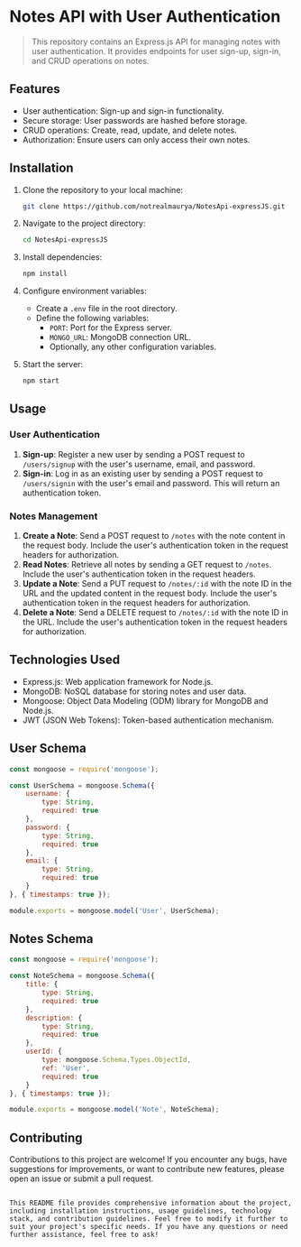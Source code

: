 # Notes API with User Authentication
>This repository contains an Express.js API for managing notes with user authentication. It provides endpoints for user sign-up, sign-in, and CRUD operations on notes.

## Features

- User authentication: Sign-up and sign-in functionality.
- Secure storage: User passwords are hashed before storage.
- CRUD operations: Create, read, update, and delete notes.
- Authorization: Ensure users can only access their own notes.

## Installation

1. Clone the repository to your local machine:
   ```bash
   git clone https://github.com/notrealmaurya/NotesApi-expressJS.git
   ```

2. Navigate to the project directory:
   ```bash
   cd NotesApi-expressJS
   ```

3. Install dependencies:
   ```bash
   npm install
   ```

4. Configure environment variables:
   - Create a `.env` file in the root directory.
   - Define the following variables:
     - `PORT`: Port for the Express server.
     - `MONGO_URL`: MongoDB connection URL.
     - Optionally, any other configuration variables.

5. Start the server:
   ```bash
   npm start
   ```

## Usage

### User Authentication

1. **Sign-up**: Register a new user by sending a POST request to `/users/signup` with the user's username, email, and password.
2. **Sign-in**: Log in as an existing user by sending a POST request to `/users/signin` with the user's email and password. This will return an authentication token.

### Notes Management

1. **Create a Note**: Send a POST request to `/notes` with the note content in the request body. Include the user's authentication token in the request headers for authorization.
2. **Read Notes**: Retrieve all notes by sending a GET request to `/notes`. Include the user's authentication token in the request headers.
3. **Update a Note**: Send a PUT request to `/notes/:id` with the note ID in the URL and the updated content in the request body. Include the user's authentication token in the request headers for authorization.
4. **Delete a Note**: Send a DELETE request to `/notes/:id` with the note ID in the URL. Include the user's authentication token in the request headers for authorization.

## Technologies Used

- Express.js: Web application framework for Node.js.
- MongoDB: NoSQL database for storing notes and user data.
- Mongoose: Object Data Modeling (ODM) library for MongoDB and Node.js.
- JWT (JSON Web Tokens): Token-based authentication mechanism.

## User Schema

```javascript
const mongoose = require('mongoose');

const UserSchema = mongoose.Schema({
    username: {
        type: String,
        required: true
    },
    password: {
        type: String,
        required: true
    },
    email: {
        type: String,
        required: true
    }
}, { timestamps: true });

module.exports = mongoose.model('User', UserSchema);
```

## Notes Schema

```javascript
const mongoose = require('mongoose');

const NoteSchema = mongoose.Schema({
    title: {
        type: String,
        required: true
    },
    description: {
        type: String,
        required: true
    },
    userId: {
        type: mongoose.Schema.Types.ObjectId,
        ref: 'User',
        required: true
    }
}, { timestamps: true });

module.exports = mongoose.model('Note', NoteSchema);
```

## Contributing

Contributions to this project are welcome! If you encounter any bugs, have suggestions for improvements, or want to contribute new features, please open an issue or submit a pull request.

```

This README file provides comprehensive information about the project, including installation instructions, usage guidelines, technology stack, and contribution guidelines. Feel free to modify it further to suit your project's specific needs. If you have any questions or need further assistance, feel free to ask!

